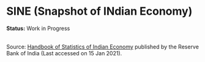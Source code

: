 # SINE (Snapshot of INdian Economy)
<b>Status:</b> Work in Progress

<br>Source:</b> [Handbook of Statistics of Indian Economy](https://dbie.rbi.org.in/DBIE/dbie.rbi?site=publications#!2) published by the Reserve Bank of India (Last accessed on 15 Jan 2021).
